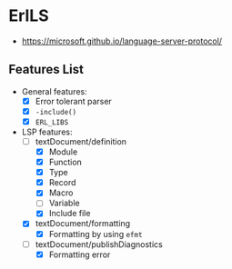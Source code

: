 ErlLS
=====

- https://microsoft.github.io/language-server-protocol/

Features List
-------------

- General features:
  - [x] Error tolerant parser
  - [x] `-include()`
  - [x] `ERL_LIBS`
- LSP features:
  - [ ] textDocument/definition
    - [x] Module
    - [x] Function
    - [x] Type
    - [x] Record
    - [x] Macro
    - [ ] Variable
    - [x] Include file
  - [x] textDocument/formatting
    - [x] Formatting by using `efmt`
  - [ ] textDocument/publishDiagnostics
    - [x] Formatting error
